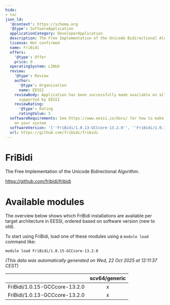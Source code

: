 ```yaml
---
hide:
- toc
json_ld:
  '@context': https://schema.org
  '@type': SoftwareApplication
  applicationCategory: DeveloperApplication
  description: The Free Implementation of the Unicode Bidirectional Algorithm.
  license: Not confirmed
  name: FriBidi
  offers:
    '@type': Offer
    price: 0
  operatingSystem: LINUX
  review:
    '@type': Review
    author:
      '@type': Organization
      name: EESSI
    reviewBody: Application has been successfully made available on all architectures
      supported by EESSI
    reviewRating:
      '@type': Rating
      ratingValue: 5
  softwareRequirements: See https://www.eessi.io/docs/ for how to make EESSI available
    on your system
  softwareVersion: '[''FriBidi/1.0.13-GCCcore-13.2.0'', ''FriBidi/1.0.15-GCCcore-13.2.0'']'
  url: https://github.com/fribidi/fribidi
---
```


FriBidi
=======


The Free Implementation of the Unicode Bidirectional Algorithm.

https://github.com/fribidi/fribidi
# Available modules


The overview below shows which FriBidi installations are available per target architecture in EESSI, ordered based on software version (new to old).

To start using FriBidi, load one of these modules using a `module load` command like:

```shell
module load FriBidi/1.0.15-GCCcore-13.2.0
```

*(This data was automatically generated on Wed, 22 Oct 2025 at 12:11:37 CEST)*

| |scv64/generic|
| :---: | :---: |
|FriBidi/1.0.15-GCCcore-13.2.0|x|
|FriBidi/1.0.13-GCCcore-13.2.0|x|
